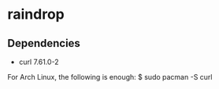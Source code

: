 # raindrop

## Dependencies

* curl 7.61.0-2

For Arch Linux, the following is enough:
	$ sudo pacman -S curl